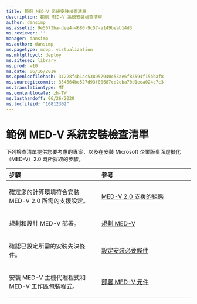 ```yaml
---
title: 範例 MED-V 系統安裝檢查清單
description: 範例 MED-V 系統安裝檢查清單
author: dansimp
ms.assetid: 9e5673ba-dee4-4680-9c57-a149beab14d3
ms.reviewer: ''
manager: dansimp
ms.author: dansimp
ms.pagetype: mdop, virtualization
ms.mktglfcycl: deploy
ms.sitesec: library
ms.prod: w10
ms.date: 06/16/2016
ms.openlocfilehash: 31228f4b1ac538957940c55ae6f83594f15bbaf8
ms.sourcegitcommit: 354664bc527d93f80687cd2eba70d1eea024c7c3
ms.translationtype: MT
ms.contentlocale: zh-TW
ms.lasthandoff: 06/26/2020
ms.locfileid: "10812302"
---
```

# 範例 MED-V 系統安裝檢查清單


下列檢查清單提供您要考慮的專案，以及在安裝 Microsoft 企業版桌面虛擬化（MED-V）2.0 時所採取的步驟。

<table>
<colgroup>
<col width="50%" />
<col width="50%" />
</colgroup>
<thead>
<tr class="header">
<th align="left">步驟</th>
<th align="left">參考</th>
</tr>
</thead>
<tbody>
<tr class="odd">
<td align="left"><p>確定您的計算環境符合安裝 MED-V 2.0 所需的支援設定。</p></td>
<td align="left"><p><a href="med-v-20-supported-configurations.md" data-raw-source="[MED-V 2.0 Supported Configurations](med-v-20-supported-configurations.md)">MED-V 2.0 支援的組態</a></p></td>
</tr>
<tr class="even">
<td align="left"><p>規劃和設計 MED-V 部署。</p></td>
<td align="left"><p><a href="planning-for-med-v.md" data-raw-source="[Planning for MED-V](planning-for-med-v.md)">規劃 MED-V</a></p></td>
</tr>
<tr class="odd">
<td align="left"><p>確認已設定所需的安裝先決條件。</p></td>
<td align="left"><p><a href="configure-installation-prerequisites.md" data-raw-source="[Configure Installation Prerequisites](configure-installation-prerequisites.md)">設定安裝必要條件</a></p></td>
</tr>
<tr class="even">
<td align="left"><p>安裝 MED-V 主機代理程式和 MED-V 工作區包裝程式。</p></td>
<td align="left"><p><a href="deploy-the-med-v-components.md" data-raw-source="[Deploy the MED-V Components](deploy-the-med-v-components.md)">部署 MED-V 元件</a></p></td>
</tr>
</tbody>
</table>

 

 

 





